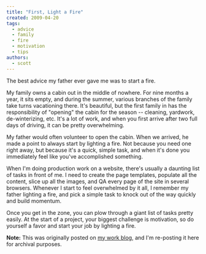 ```yaml
---
title: "First, Light a Fire"
created: 2009-04-20
tags:
  - advice
  - family
  - fire
  - motivation
  - tips
authors:
  - scott
---
```


The best advice my father ever gave me was to start a fire.

My family owns a cabin out in the middle of nowhere. For nine months a year, it sits empty, and during the summer, various branches of the family take turns vacationing there. It's beautiful, but the first family in has the responsibility of "opening" the cabin for the season -- cleaning, yardwork, de-winterizing, etc. It's a lot of work, and when you first arrive after two full days of driving, it can be pretty overwhelming.

My father would often volunteer to open the cabin. When we arrived, he made a point to always start by lighting a fire. Not because you need one right away, but because it's a quick, simple task, and when it's done you immediately feel like you've accomplished something.

When I'm doing production work on a website, there's usually a daunting list of tasks in front of me. I need to create the page templates, populate all the content, slice up all the images, and QA every page of the site in several browsers. Whenever I start to feel overwhelmed by it all, I remember my father lighting a fire, and pick a simple task to knock out of the way quickly and build momentum.

Once you get in the zone, you can plow through a giant list of tasks pretty easily. At the start of a project, your biggest challenge is motivation, so do yourself a favor and start your job by lighting a fire.

**Note:** This was originally posted on [my work blog](http://blogs.popart.com/scott-vandehey/), and I'm re-posting it here for archival purposes.

